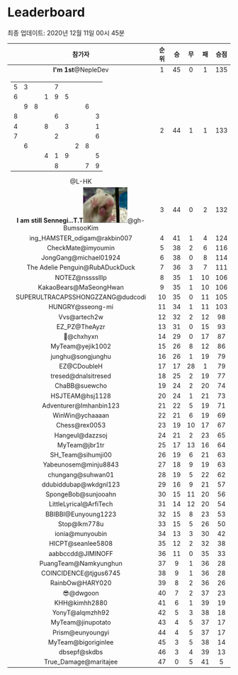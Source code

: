 # Leaderboard
최종 업데이트: 2020년 12월 11일 00시 45분




| 참가자 | 순위 | 승 | 무 | 패 | 승점 |
|:---:|:---:|:---:|:---:|:---:|:---:|
| **I'm 1st**@NepleDev | 1 | 45 | 0 | 1 | 135 |
| <table><tr><td>5</td><td>3</td><td></td><td></td><td>7</td><td></td><td></td><td></td><td></td></tr><tr><td>6</td><td></td><td></td><td>1</td><td>9</td><td>5</td><td></td><td></td><td></td></tr><tr><td></td><td>9</td><td>8</td><td></td><td></td><td></td><td></td><td>6</td><td></td></tr><tr><td>8</td><td></td><td></td><td></td><td>6</td><td></td><td></td><td></td><td>3</td></tr><tr><td>4</td><td></td><td></td><td>8</td><td></td><td>3</td><td></td><td></td><td>1</td></tr><tr><td>7</td><td></td><td></td><td></td><td>2</td><td></td><td></td><td></td><td>6</td></tr><tr><td></td><td>6</td><td></td><td></td><td></td><td></td><td>2</td><td>8</td><td></td></tr><tr><td></td><td></td><td></td><td>4</td><td>1</td><td>9</td><td></td><td></td><td>5</td></tr><tr><td></td><td></td><td></td><td></td><td>8</td><td></td><td></td><td>7</td><td>9</td></tr></table>@L-HK | 2 | 44 | 1 | 1 | 133 |
| <b>I am still Sennegi...T.T</b><img src='https://github.com/gh-BumsooKim/injection/blob/main/ham.jpg' width='100px' height='80px'>@gh-BumsooKim | 3 | 44 | 0 | 2 | 132 |
| ing_HAMSTER_odigam@rakbin007 | 4 | 41 | 1 | 4 | 124 |
| CheckMate@imyoumin | 5 | 38 | 2 | 6 | 116 |
| JongGang@michael01924 | 6 | 38 | 0 | 8 | 114 |
| The Adelie Penguin@RubADuckDuck | 7 | 36 | 3 | 7 | 111 |
| NOTEZ@nsssslllp | 8 | 35 | 1 | 10 | 106 |
| KakaoBears@MaSeongHwan | 9 | 35 | 1 | 10 | 106 |
| SUPERULTRACAPSSHONGZZANG@dudcodi | 10 | 35 | 0 | 11 | 105 |
| HUNGRY@sseong-mi | 11 | 34 | 1 | 11 | 103 |
| Vvs@artech2w | 12 | 32 | 2 | 12 | 98 |
| EZ_PZ@TheAyzr | 13 | 31 | 0 | 15 | 93 |
| 👑@chxhyxn | 14 | 29 | 0 | 17 | 87 |
| MyTeam@yejik1002 | 15 | 26 | 8 | 12 | 86 |
| junghu@songjunghu | 16 | 26 | 1 | 19 | 79 |
| EZ@CDoubleH | 17 | 17 | 28 | 1 | 79 |
| tresed@dnalsitresed | 18 | 25 | 2 | 19 | 77 |
| ChaBB@suewcho | 19 | 24 | 2 | 20 | 74 |
| HSJTEAM@hsj1128 | 20 | 24 | 1 | 21 | 73 |
| Adventurer@Imhanbin123 | 21 | 22 | 5 | 19 | 71 |
| WinWin@ychaaaan | 22 | 21 | 6 | 19 | 69 |
| Chess@rex0053 | 23 | 19 | 10 | 17 | 67 |
| Hangeul@dazzsoj | 24 | 21 | 2 | 23 | 65 |
| MyTeam@jbr1tr | 25 | 17 | 13 | 16 | 64 |
| SH_Team@sihumji00 | 26 | 19 | 6 | 21 | 63 |
| Yabeunosem@minju8843 | 27 | 18 | 9 | 19 | 63 |
| chungang@suhwan01 | 28 | 19 | 5 | 22 | 62 |
| ddubiddubap@wkdgnl123 | 29 | 16 | 9 | 21 | 57 |
| SpongeBob@sunjooahn | 30 | 15 | 11 | 20 | 56 |
| LittleLyrical@ArfiTech | 31 | 14 | 12 | 20 | 54 |
| BBIBBI@Eunyoung1223 | 32 | 15 | 8 | 23 | 53 |
| Stop@lkm778u | 33 | 15 | 5 | 26 | 50 |
| ionia@munyoubin | 34 | 13 | 3 | 30 | 42 |
| HICPT@seanlee5808 | 35 | 12 | 2 | 32 | 38 |
| aabbccdd@JIMINOFF | 36 | 11 | 0 | 35 | 33 |
| PuangTeam@Namkyunghun | 37 | 9 | 1 | 36 | 28 |
| COINCIDENCE@tjgus6745 | 38 | 9 | 1 | 36 | 28 |
| RainbOw@HARY020 | 39 | 8 | 2 | 36 | 26 |
| 😎@dwgoon | 40 | 7 | 2 | 37 | 23 |
| KHH@kimhh2880 | 41 | 6 | 1 | 39 | 19 |
| YonyT@alqmzhh92 | 42 | 5 | 3 | 38 | 18 |
| MyTeam@jinupotato | 43 | 4 | 5 | 37 | 17 |
| Prism@eunyoungyi | 44 | 4 | 5 | 37 | 17 |
| MyTeam@bigoriginlee | 45 | 3 | 5 | 38 | 14 |
| dbsepf@skdbs | 46 | 3 | 4 | 39 | 13 |
| True_Damage@maritajee | 47 | 0 | 5 | 41 | 5 |
